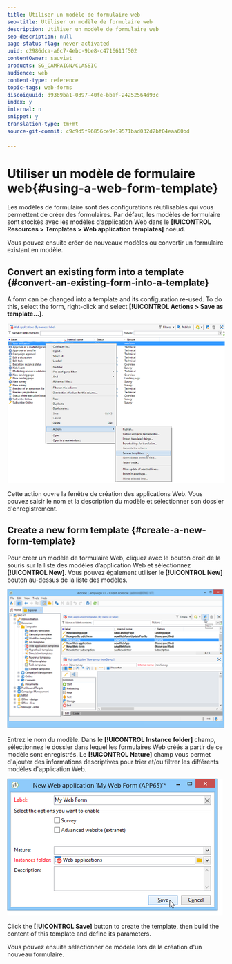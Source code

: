 ```yaml
---
title: Utiliser un modèle de formulaire web
seo-title: Utiliser un modèle de formulaire web
description: Utiliser un modèle de formulaire web
seo-description: null
page-status-flag: never-activated
uuid: c2986dca-a6c7-4ebc-9be8-c4716611f502
contentOwner: sauviat
products: SG_CAMPAIGN/CLASSIC
audience: web
content-type: reference
topic-tags: web-forms
discoiquuid: d9369ba1-0397-40fe-bbaf-24252564d93c
index: y
internal: n
snippet: y
translation-type: tm+mt
source-git-commit: c9c9d5f96856ce9e19571bad032d2bf04eaa60bd

---
```



# Utiliser un modèle de formulaire web{#using-a-web-form-template}

Les modèles de formulaire sont des configurations réutilisables qui vous permettent de créer des formulaires. Par défaut, les modèles de formulaire sont stockés avec les modèles d’application Web dans le **[!UICONTROL Resources > Templates > Web application templates]** noeud.

Vous pouvez ensuite créer de nouveaux modèles ou convertir un formulaire existant en modèle.

## Convert an existing form into a template {#convert-an-existing-form-into-a-template}

A form can be changed into a template and its configuration re-used. To do this, select the form, right-click and select **[!UICONTROL Actions > Save as template...]**.

![](assets/s_ncs_admin_survey_saveastemplate.png)

Cette action ouvre la fenêtre de création des applications Web. Vous pouvez saisir le nom et la description du modèle et sélectionner son dossier d&#39;enregistrement.

## Create a new form template {#create-a-new-form-template}

Pour créer un modèle de formulaire Web, cliquez avec le bouton droit de la souris sur la liste des modèles d’application Web et sélectionnez **[!UICONTROL New]**. Vous pouvez également utiliser le **[!UICONTROL New]** bouton au-dessus de la liste des modèles.

![](assets/s_ncs_admin_survey_createtemplate.png)

Entrez le nom du modèle. Dans le **[!UICONTROL Instance folder]** champ, sélectionnez le dossier dans lequel les formulaires Web créés à partir de ce modèle sont enregistrés. Le **[!UICONTROL Nature]** champ vous permet d&#39;ajouter des informations descriptives pour trier et/ou filtrer les différents modèles d&#39;application Web.

![](assets/s_ncs_admin_survey_createtemplate_details.png)

Click the **[!UICONTROL Save]** button to create the template, then build the content of this template and define its parameters.

Vous pouvez ensuite sélectionner ce modèle lors de la création d&#39;un nouveau formulaire.

